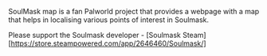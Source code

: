 SoulMask map is a fan Palworld project that provides a webpage with a map that helps in localising various points of interest in Soulmask.

Please support the Soulmask developer - [Soulmask Steam][https://store.steampowered.com/app/2646460/Soulmask/]
